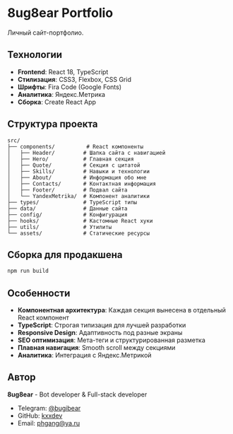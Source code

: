 # 8ug8ear Portfolio

Личный сайт-портфолио.

## Технологии

- **Frontend**: React 18, TypeScript
- **Стилизация**: CSS3, Flexbox, CSS Grid
- **Шрифты**: Fira Code (Google Fonts)
- **Аналитика**: Яндекс.Метрика
- **Сборка**: Create React App

## Структура проекта

```
src/
├── components/          # React компоненты
│   ├── Header/         # Шапка сайта с навигацией
│   ├── Hero/           # Главная секция
│   ├── Quote/          # Секция с цитатой
│   ├── Skills/         # Навыки и технологии
│   ├── About/          # Информация обо мне
│   ├── Contacts/       # Контактная информация
│   ├── Footer/         # Подвал сайта
│   └── YandexMetrika/  # Компонент аналитики
├── types/              # TypeScript типы
├── data/               # Данные сайта
├── config/             # Конфигурация
├── hooks/              # Кастомные React хуки
├── utils/              # Утилиты
└── assets/             # Статические ресурсы
```

## Сборка для продакшена

```bash
npm run build
```

## Особенности

- **Компонентная архитектура**: Каждая секция вынесена в отдельный React компонент
- **TypeScript**: Строгая типизация для лучшей разработки
- **Responsive Design**: Адаптивность под разные экраны
- **SEO оптимизация**: Мета-теги и структурированная разметка
- **Плавная навигация**: Smooth scroll между секциями
- **Аналитика**: Интеграция с Яндекс.Метрикой

## Автор

**8ug8ear** - Bot developer & Full-stack developer

- Telegram: [@bugibear](https://t.me/bugibear)
- GitHub: [kxxdev](https://github.com/kxxdev)
- Email: phgang@ya.ru
